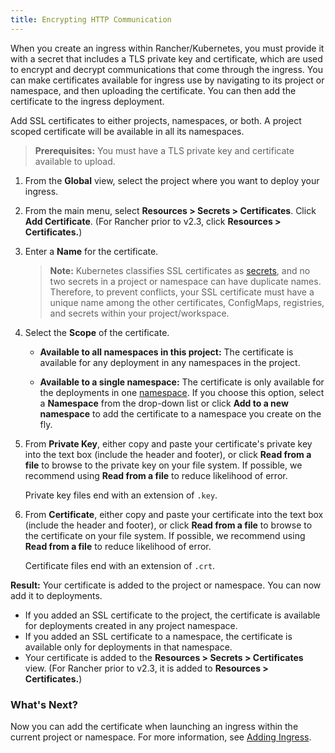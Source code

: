 ```yaml
---
title: Encrypting HTTP Communication
---
```


When you create an ingress within Rancher/Kubernetes, you must provide it with a secret that includes a TLS private key and certificate, which are used to encrypt and decrypt communications that come through the ingress. You can make certificates available for ingress use by navigating to its project or namespace, and then uploading the certificate. You can then add the certificate to the ingress deployment.

Add SSL certificates to either projects, namespaces, or both. A project scoped certificate will be available in all its namespaces.

> **Prerequisites:** You must have a TLS private key and certificate available to upload.

1. From the **Global** view, select the project where you want to deploy your ingress.

1. From the main menu, select **Resources > Secrets > Certificates**. Click **Add Certificate**. (For Rancher prior to v2.3, click **Resources > Certificates.**)

1. Enter a **Name** for the certificate.

   > **Note:** Kubernetes classifies SSL certificates as [secrets](https://kubernetes.io/docs/concepts/configuration/secret/), and no two secrets in a project or namespace can have duplicate names. Therefore, to prevent conflicts, your SSL certificate must have a unique name among the other certificates, ConfigMaps, registries, and secrets within your project/workspace.

1. Select the **Scope** of the certificate.

   - **Available to all namespaces in this project:** The certificate is available for any deployment in any namespaces in the project.

   - **Available to a single namespace:** The certificate is only available for the deployments in one [namespace](/docs/k8s-in-rancher/projects-and-namespaces/#namespaces). If you choose this option, select a **Namespace** from the drop-down list or click **Add to a new namespace** to add the certificate to a namespace you create on the fly.

1. From **Private Key**, either copy and paste your certificate's private key into the text box (include the header and footer), or click **Read from a file** to browse to the private key on your file system. If possible, we recommend using **Read from a file** to reduce likelihood of error.

   Private key files end with an extension of `.key`.

1. From **Certificate**, either copy and paste your certificate into the text box (include the header and footer), or click **Read from a file** to browse to the certificate on your file system. If possible, we recommend using **Read from a file** to reduce likelihood of error.

   Certificate files end with an extension of `.crt`.

**Result:** Your certificate is added to the project or namespace. You can now add it to deployments.

- If you added an SSL certificate to the project, the certificate is available for deployments created in any project namespace.
- If you added an SSL certificate to a namespace, the certificate is available only for deployments in that namespace.
- Your certificate is added to the **Resources > Secrets > Certificates** view. (For Rancher prior to v2.3, it is added to **Resources > Certificates.**)

### What's Next?

Now you can add the certificate when launching an ingress within the current project or namespace. For more information, see [Adding Ingress](/docs/k8s-in-rancher/load-balancers-and-ingress/ingress/).
